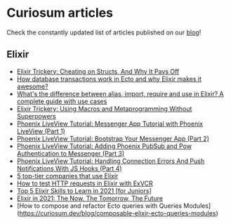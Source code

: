 # Curiosum articles

Check the constantly updated list of articles published on our [blog](https://curiosum.dev/blog)!

## Elixir

- [Elixir Trickery: Cheating on Structs, And Why It Pays Off](https://curiosum.dev/blog/elixir-trickery-cheating-on-structs)
- [How database transactions work in Ecto and why Elixir makes it awesome?](https://curiosum.dev/blog/elixir-ecto-database-transactions)
- [What's the difference between alias, import, require and use in Elixir? A complete guide with use cases](https://curiosum.dev/blog/alias-import-require-use-in-elixir)
- [Elixir Trickery: Using Macros and Metaprogramming Without Superpowers](https://curiosum.dev/blog/elixir-trickery-using-macros-metaprogramming)
- [Phoenix LiveView Tutorial: Messenger App Tutorial with Phoenix LiveView (Part 1)](https://curiosum.dev/blog/elixir-phoenix-liveview-messenger-part-1)
- [Phoenix LiveView Tutorial: Bootstrap Your Messenger App (Part 2)](https://curiosum.dev/blog/elixir-phoenix-liveview-messenger-part-2)
- [Phoenix LiveView Tutorial: Adding Phoenix PubSub and Pow Authentication to Messenger (Part 3)](https://curiosum.dev/blog/elixir-phoenix-liveview-messenger-part-3)
- [Phoenix LiveView Tutorial: Handling Connection Errors And Push Notifications With JS Hooks (Part 4)](https://curiosum.dev/blog/elixir-phoenix-liveview-messenger-part-4)
- [5 top-tier companies that use Elixir](https://curiosum.dev/blog/5-top-tier-companies-that-use-Elixir)
- [How to test HTTP requests in Elixir with ExVCR](https://curiosum.dev/blog/test-http-requests-in-elixir-with-exvcr)
- [Top 5 Elixir Skills to Learn in 2021 [for Juniors]](https://curiosum.dev/blog/elixir-key-skills-junior)
- [Elixir in 2021: The Now, The Tomorrow, The Future](https://curiosum.dev/blog/elixir-2021-now-and-future)
- [How to compose and refactor Ecto queries with Queries Modules] (https://curiosum.dev/blog/composable-elixir-ecto-queries-modules)
